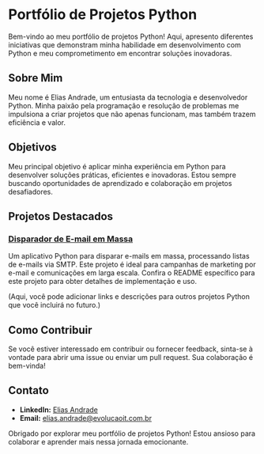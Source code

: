 # Portfólio de Projetos Python

Bem-vindo ao meu portfólio de projetos Python! Aqui, apresento diferentes iniciativas que demonstram minha habilidade em desenvolvimento com Python e meu comprometimento em encontrar soluções inovadoras.

## Sobre Mim

Meu nome é Elias Andrade, um entusiasta da tecnologia e desenvolvedor Python. Minha paixão pela programação e resolução de problemas me impulsiona a criar projetos que não apenas funcionam, mas também trazem eficiência e valor.

## Objetivos

Meu principal objetivo é aplicar minha experiência em Python para desenvolver soluções práticas, eficientes e inovadoras. Estou sempre buscando oportunidades de aprendizado e colaboração em projetos desafiadores.

## Projetos Destacados

### [Disparador de E-mail em Massa]([https://chaos4455.github.io/Python-Projects/DISPARAEMAILAPP](https://github.com/chaos4455/Python-2023/tree/main/DISPARAEMAILAPP))
Um aplicativo Python para disparar e-mails em massa, processando listas de e-mails via SMTP. Este projeto é ideal para campanhas de marketing por e-mail e comunicações em larga escala. Confira o README específico para este projeto para obter detalhes de implementação e uso.

(Aqui, você pode adicionar links e descrições para outros projetos Python que você incluirá no futuro.)

## Como Contribuir

Se você estiver interessado em contribuir ou fornecer feedback, sinta-se à vontade para abrir uma issue ou enviar um pull request. Sua colaboração é bem-vinda!

## Contato

- **LinkedIn:** [Elias Andrade](link-para-linkedin)
- **Email:** elias.andrade@evolucaoit.com.br

Obrigado por explorar meu portfólio de projetos Python! Estou ansioso para colaborar e aprender mais nessa jornada emocionante.
